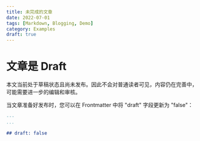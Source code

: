 ```yaml
---
title: 未完成的文章
date: 2022-07-01
tags: [Markdown, Blogging, Demo]
category: Examples
draft: true
---
```


# 文章是 Draft

本文当前处于草稿状态且尚未发布。因此不会对普通读者可见，内容仍在完善中，可能需要进一步的编辑和审核。

当文章准备好发布时，您可以在 Frontmatter 中将 "draft" 字段更新为 "false"：

```markdown
---
...

## draft: false
```

